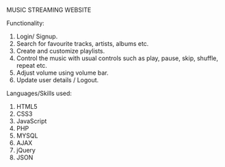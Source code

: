 MUSIC STREAMING WEBSITE


Functionality:

1. Login/ Signup.
2. Search for favourite tracks, artists, albums etc.
3. Create and customize playlists.
4. Control the music with usual controls such as play, pause, skip, shuffle, repeat etc.
5. Adjust volume using volume bar.
6. Update user details / Logout.


Languages/Skills used:
1. HTML5
2. CSS3
3. JavaScript
4. PHP
5. MYSQL
6. AJAX
7. jQuery
8. JSON

